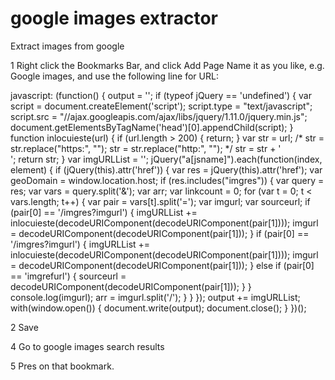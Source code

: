 # google images extractor
Extract images from google



1 Right click the Bookmarks Bar, and click Add Page
Name it as you like, e.g. Google images, and use the following line for URL:

javascript: (function() { output = '<html><head><title>SEO Image SERP Extraction Tool</title></head><body>'; if (typeof jQuery == 'undefined') { var script = document.createElement('script'); script.type = "text/javascript"; script.src = "//ajax.googleapis.com/ajax/libs/jquery/1.11.0/jquery.min.js"; document.getElementsByTagName('head')[0].appendChild(script); } function inlocuieste(url) { if (url.length > 200) { return; } var str = url; /* str = str.replace("https:", ""); str = str.replace("http:", ""); */ str = str + '<br />'; return str; } var imgURLList = ''; jQuery("a[jsname]").each(function(index, element) { if (jQuery(this).attr('href')) { var res = jQuery(this).attr('href'); var geoDomain = window.location.host; if (res.includes("imgres")) { var query = res; var vars = query.split('&'); var arr; var linkcount = 0; for (var t = 0; t < vars.length; t++) { var pair = vars[t].split('='); var imgurl; var sourceurl; if (pair[0] == '/imgres?imgurl') { imgURLList += inlocuieste(decodeURIComponent(decodeURIComponent(pair[1]))); imgurl = decodeURIComponent(decodeURIComponent(pair[1])); } if (pair[0] == '/imgres?imgurl') { imgURLList += inlocuieste(decodeURIComponent(decodeURIComponent(pair[1]))); imgurl = decodeURIComponent(decodeURIComponent(pair[1])); } else if (pair[0] == 'imgrefurl') { sourceurl = decodeURIComponent(decodeURIComponent(pair[1])); } } console.log(imgurl); arr = imgurl.split('/'); } } }); output += imgURLList; with(window.open()) { document.write(output); document.close(); } })();


2 Save

4 Go to google images search results

5 Pres on that bookmark.

